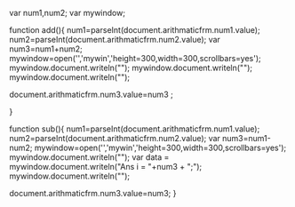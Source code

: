 var num1,num2;
var mywindow;


function add(){
num1=parseInt(document.arithmaticfrm.num1.value);
num2=parseInt(document.arithmaticfrm.num2.value);
 var num3=num1+num2;
  mywindow=open('','mywin','height=300,width=300,scrollbars=yes');
mywindow.document.writeln("<html><body>");
mywindow.document.writeln("<script>num3</script>");
mywindow.document.writeln("</html></body>");

document.arithmaticfrm.num3.value=num3 ;



}

function sub(){
num1=parseInt(document.arithmaticfrm.num1.value);
num2=parseInt(document.arithmaticfrm.num2.value);
var num3=num1-num2;
mywindow=open('','mywin','height=300,width=300,scrollbars=yes');
mywindow.document.writeln("<html><body>");
var data =
mywindow.document.writeln("Ans i = "+num3 + ";");
mywindow.document.writeln("</html></body>");



document.arithmaticfrm.num3.value=num3;
}
